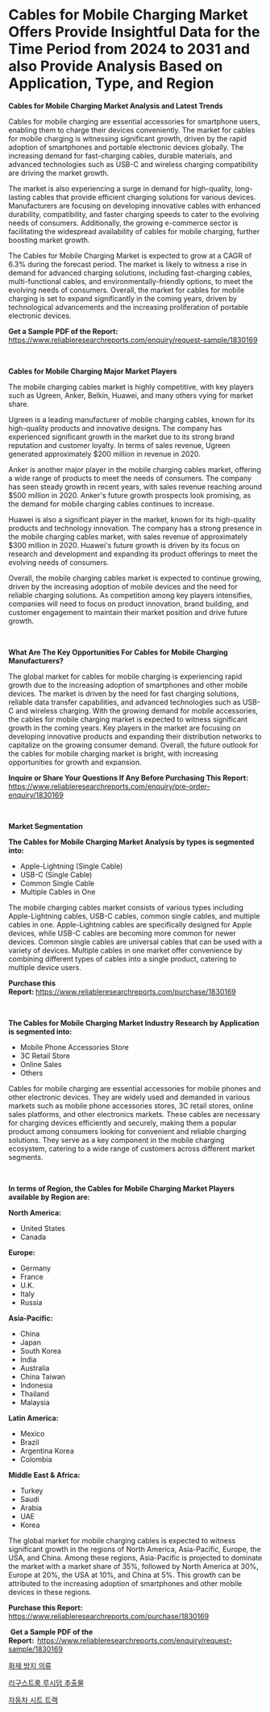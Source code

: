 <p><h1>Cables for Mobile Charging Market Offers Provide Insightful Data for the Time Period from 2024 to 2031 and also Provide Analysis Based on Application, Type, and Region</h1></p><p><strong>Cables for Mobile Charging Market Analysis and Latest Trends</strong></p>
<p><p>Cables for mobile charging are essential accessories for smartphone users, enabling them to charge their devices conveniently. The market for cables for mobile charging is witnessing significant growth, driven by the rapid adoption of smartphones and portable electronic devices globally. The increasing demand for fast-charging cables, durable materials, and advanced technologies such as USB-C and wireless charging compatibility are driving the market growth.</p><p>The market is also experiencing a surge in demand for high-quality, long-lasting cables that provide efficient charging solutions for various devices. Manufacturers are focusing on developing innovative cables with enhanced durability, compatibility, and faster charging speeds to cater to the evolving needs of consumers. Additionally, the growing e-commerce sector is facilitating the widespread availability of cables for mobile charging, further boosting market growth.</p><p>The Cables for Mobile Charging Market is expected to grow at a CAGR of 6.3% during the forecast period. The market is likely to witness a rise in demand for advanced charging solutions, including fast-charging cables, multi-functional cables, and environmentally-friendly options, to meet the evolving needs of consumers. Overall, the market for cables for mobile charging is set to expand significantly in the coming years, driven by technological advancements and the increasing proliferation of portable electronic devices.</p></p>
<p><strong>Get a Sample PDF of the Report:&nbsp;</strong> <a href="https://www.reliableresearchreports.com/enquiry/request-sample/1830169">https://www.reliableresearchreports.com/enquiry/request-sample/1830169</a></p>
<p>&nbsp;</p>
<p><strong>Cables for Mobile Charging Major Market Players</strong></p>
<p><p>The mobile charging cables market is highly competitive, with key players such as Ugreen, Anker, Belkin, Huawei, and many others vying for market share. </p><p>Ugreen is a leading manufacturer of mobile charging cables, known for its high-quality products and innovative designs. The company has experienced significant growth in the market due to its strong brand reputation and customer loyalty. In terms of sales revenue, Ugreen generated approximately $200 million in revenue in 2020.</p><p>Anker is another major player in the mobile charging cables market, offering a wide range of products to meet the needs of consumers. The company has seen steady growth in recent years, with sales revenue reaching around $500 million in 2020. Anker's future growth prospects look promising, as the demand for mobile charging cables continues to increase.</p><p>Huawei is also a significant player in the market, known for its high-quality products and technology innovation. The company has a strong presence in the mobile charging cables market, with sales revenue of approximately $300 million in 2020. Huawei's future growth is driven by its focus on research and development and expanding its product offerings to meet the evolving needs of consumers.</p><p>Overall, the mobile charging cables market is expected to continue growing, driven by the increasing adoption of mobile devices and the need for reliable charging solutions. As competition among key players intensifies, companies will need to focus on product innovation, brand building, and customer engagement to maintain their market position and drive future growth.</p></p>
<p>&nbsp;</p>
<p><strong>What Are The Key Opportunities For Cables for Mobile Charging Manufacturers?</strong></p>
<p><p>The global market for cables for mobile charging is experiencing rapid growth due to the increasing adoption of smartphones and other mobile devices. The market is driven by the need for fast charging solutions, reliable data transfer capabilities, and advanced technologies such as USB-C and wireless charging. With the growing demand for mobile accessories, the cables for mobile charging market is expected to witness significant growth in the coming years. Key players in the market are focusing on developing innovative products and expanding their distribution networks to capitalize on the growing consumer demand. Overall, the future outlook for the cables for mobile charging market is bright, with increasing opportunities for growth and expansion.</p></p>
<p><strong>Inquire or Share Your Questions If Any Before Purchasing This Report:</strong> <a href="https://www.reliableresearchreports.com/enquiry/pre-order-enquiry/1830169">https://www.reliableresearchreports.com/enquiry/pre-order-enquiry/1830169</a></p>
<p>&nbsp;</p>
<p><strong>Market Segmentation</strong></p>
<p><strong>The Cables for Mobile Charging Market Analysis by types is segmented into:</strong></p>
<p><ul><li>Apple-Lightning (Single Cable)</li><li>USB-C (Single Cable)</li><li>Common Single Cable</li><li>Multiple Cables in One</li></ul></p>
<p><p>The mobile charging cables market consists of various types including Apple-Lightning cables, USB-C cables, common single cables, and multiple cables in one. Apple-Lightning cables are specifically designed for Apple devices, while USB-C cables are becoming more common for newer devices. Common single cables are universal cables that can be used with a variety of devices. Multiple cables in one market offer convenience by combining different types of cables into a single product, catering to multiple device users.</p></p>
<p><strong>Purchase this Report:&nbsp;</strong><a href="https://www.reliableresearchreports.com/purchase/1830169">https://www.reliableresearchreports.com/purchase/1830169</a></p>
<p>&nbsp;</p>
<p><strong>The Cables for Mobile Charging Market Industry Research by Application is segmented into:</strong></p>
<p><ul><li>Mobile Phone Accessories Store</li><li>3C Retail Store</li><li>Online Sales</li><li>Others</li></ul></p>
<p><p>Cables for mobile charging are essential accessories for mobile phones and other electronic devices. They are widely used and demanded in various markets such as mobile phone accessories stores, 3C retail stores, online sales platforms, and other electronics markets. These cables are necessary for charging devices efficiently and securely, making them a popular product among consumers looking for convenient and reliable charging solutions. They serve as a key component in the mobile charging ecosystem, catering to a wide range of customers across different market segments.</p></p>
<p>&nbsp;</p>
<p><strong>In terms of Region, the Cables for Mobile Charging Market Players available by Region are:</strong></p>
<p>
    <p> <strong> North America: </strong>
        <ul>
            <li>United States</li>
            <li>Canada</li>
        </ul>
        </p> 
    <p> <strong> Europe: </strong>
        <ul>
            <li>Germany</li>
            <li>France</li>
            <li>U.K.</li>
            <li>Italy</li>
            <li>Russia</li>
        </ul>
        </p> 
    <p> <strong> Asia-Pacific: </strong>
        <ul>
            <li>China</li>
            <li>Japan</li>
            <li>South Korea</li>
            <li>India</li>
            <li>Australia</li>
            <li>China Taiwan</li>
            <li>Indonesia</li>
            <li>Thailand</li>
            <li>Malaysia</li>
        </ul>
        </p> 
    <p> <strong> Latin America: </strong>
        <ul>
            <li>Mexico</li>
            <li>Brazil</li>
            <li>Argentina Korea</li>
            <li>Colombia</li>
        </ul>
        </p> 
    <p> <strong> Middle East & Africa: </strong>
        <ul>
            <li>Turkey</li>
            <li>Saudi</li>
            <li>Arabia</li>
            <li>UAE</li>
            <li>Korea</li>
        </ul>
    </p>
    </p>
<p><p>The global market for mobile charging cables is expected to witness significant growth in the regions of North America, Asia-Pacific, Europe, the USA, and China. Among these regions, Asia-Pacific is projected to dominate the market with a market share of 35%, followed by North America at 30%, Europe at 20%, the USA at 10%, and China at 5%. This growth can be attributed to the increasing adoption of smartphones and other mobile devices in these regions.</p></p>
<p><strong>Purchase this Report: </strong><a href="https://www.reliableresearchreports.com/purchase/1830169">https://www.reliableresearchreports.com/purchase/1830169</a></p>
<p>&nbsp;<strong>Get a Sample PDF of the Report:&nbsp;&nbsp;</strong><a href="https://www.reliableresearchreports.com/enquiry/request-sample/1830169">https://www.reliableresearchreports.com/enquiry/request-sample/1830169</a></p>
<p><strong></strong></p>
<p><p><a href="https://github.com/vsn7qpua81q/Market-Research-Report-List-1/blob/main/98881996760.md">화재 방지 의류</a></p><p><a href="https://github.com/sammyUltyylrich9067856/Market-Research-Report-List-1/blob/main/46142016758.md">리구스트룸 루시덤 추출물</a></p><p><a href="https://github.com/trmesnao7959541/Market-Research-Report-List-1/blob/main/77259136759.md">자동차 시트 트랙</a></p></p>
